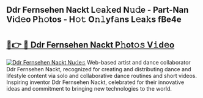 ## Ddr Fernsehen Nackt L𝚎a𝚔ed N𝚞𝚍e - Part-Nan Vi𝚍𝚎o P𝚑𝚘tos - H𝚘𝚝 O𝚗𝚕yf𝚊ns L𝚎a𝚔s fBe4e

# <h2><a href="http://kf4i6j.oniu.top/?m=Ddr+Fernsehen+Nackt">🔗👉 🔴 Ddr Fernsehen Nackt P𝚑ot𝚘𝚜 V𝚒d𝚎o</a></h2>

[![Ddr Fernsehen Nackt Nu𝚍e𝚜](https://i.imgur.com/0qMVB7G.gif)](http://kf4i6j.oniu.top/?m=Ddr+Fernsehen+Nackt)
Web-based artist and dance collaborator Ddr Fernsehen Nackt, recognized for creating and distributing dance and lifestyle content via solo and collaborative dance routines and short videos. Inspiring inventor Ddr Fernsehen Nackt, celebrated for their innovative ideas and commitment to bringing new technologies to the world.  
